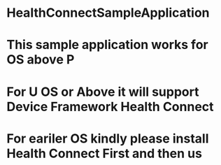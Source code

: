 # HealthConnectSampleApplication

# This sample application works for OS above P
# For U OS or Above it will support Device Framework Health Connect
# For eariler OS kindly please install Health Connect First and then us 
